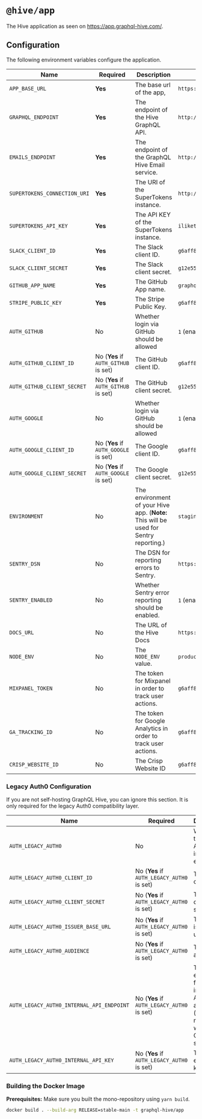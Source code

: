 # `@hive/app`

The Hive application as seen on https://app.graphql-hive.com/.

## Configuration

The following environment variables configure the application.

| Name                         | Required                             | Description                                                                           | Example Value                                        |
| ---------------------------- | ------------------------------------ | ------------------------------------------------------------------------------------- | ---------------------------------------------------- |
| `APP_BASE_URL`               | **Yes**                              | The base url of the app,                                                              | `https://app.graphql-hive.com`                       |
| `GRAPHQL_ENDPOINT`           | **Yes**                              | The endpoint of the Hive GraphQL API.                                                 | `http://127.0.0.1:4000/graphql`                      |
| `EMAILS_ENDPOINT`            | **Yes**                              | The endpoint of the GraphQL Hive Email service.                                       | `http://127.0.0.1:6260`                              |
| `SUPERTOKENS_CONNECTION_URI` | **Yes**                              | The URI of the SuperTokens instance.                                                  | `http://127.0.0.1:3567`                              |
| `SUPERTOKENS_API_KEY`        | **Yes**                              | The API KEY of the SuperTokens instance.                                              | `iliketurtlesandicannotlie`                          |
| `SLACK_CLIENT_ID`            | **Yes**                              | The Slack client ID.                                                                  | `g6aff8102efda5e1d12e`                               |
| `SLACK_CLIENT_SECRET`        | **Yes**                              | The Slack client secret.                                                              | `g12e552xx54xx2b127821dc4abc4491dxxxa6b187`          |
| `GITHUB_APP_NAME`            | **Yes**                              | The GitHub App name.                                                                  | `graphql-hive-self-hosted`                           |
| `STRIPE_PUBLIC_KEY`          | **Yes**                              | The Stripe Public Key.                                                                | `g6aff8102efda5e1d12e`                               |
| `AUTH_GITHUB`                | No                                   | Whether login via GitHub should be allowed                                            | `1` (enabled) or `0` (disabled)                      |
| `AUTH_GITHUB_CLIENT_ID`      | No (**Yes** if `AUTH_GITHUB` is set) | The GitHub client ID.                                                                 | `g6aff8102efda5e1d12e`                               |
| `AUTH_GITHUB_CLIENT_SECRET`  | No (**Yes** if `AUTH_GITHUB` is set) | The GitHub client secret.                                                             | `g12e552xx54xx2b127821dc4abc4491dxxxa6b187`          |
| `AUTH_GOOGLE`                | No                                   | Whether login via GitHub should be allowed                                            | `1` (enabled) or `0` (disabled)                      |
| `AUTH_GOOGLE_CLIENT_ID`      | No (**Yes** if `AUTH_GOOGLE` is set) | The Google client ID.                                                                 | `g6aff8102efda5e1d12e`                               |
| `AUTH_GOOGLE_CLIENT_SECRET`  | No (**Yes** if `AUTH_GOOGLE` is set) | The Google client secret.                                                             | `g12e552xx54xx2b127821dc4abc4491dxxxa6b187`          |
| `ENVIRONMENT`                | No                                   | The environment of your Hive app. (**Note:** This will be used for Sentry reporting.) | `staging`                                            |
| `SENTRY_DSN`                 | No                                   | The DSN for reporting errors to Sentry.                                               | `https://dooobars@o557896.ingest.sentry.io/12121212` |
| `SENTRY_ENABLED`             | No                                   | Whether Sentry error reporting should be enabled.                                     | `1` (enabled) or `0` (disabled)                      |
| `DOCS_URL`                   | No                                   | The URL of the Hive Docs                                                              | `https://docs.graphql-hive.com`                      |
| `NODE_ENV`                   | No                                   | The `NODE_ENV` value.                                                                 | `production`                                         |
| `MIXPANEL_TOKEN`             | No                                   | The token for Mixpanel in order to track user actions.                                | `g6aff8102efda5e1d12e`                               |
| `GA_TRACKING_ID`             | No                                   | The token for Google Analytics in order to track user actions.                        | `g6aff8102efda5e1d12e`                               |
| `CRISP_WEBSITE_ID`           | No                                   | The Crisp Website ID                                                                  | `g6aff8102efda5e1d12e`                               |

### Legacy Auth0 Configuration

If you are not self-hosting GraphQL Hive, you can ignore this section. It is only required for the legacy Auth0 compatibility layer.

| Name                                      | Required                                   | Description                                                                                               | Example Value                               |
| ----------------------------------------- | ------------------------------------------ | --------------------------------------------------------------------------------------------------------- | ------------------------------------------- |
| `AUTH_LEGACY_AUTH0`                       | No                                         | Whether the legacy Auth0 import is enabled.                                                               | `1` (enabled) or `0` (disabled)             |
| `AUTH_LEGACY_AUTH0_CLIENT_ID`             | No (**Yes** if `AUTH_LEGACY_AUTH0` is set) | The Auth0 client ID.                                                                                      | `rDSpExxD8sfqlpF1kbxxLkMNYI2Sxxx`           |
| `AUTH_LEGACY_AUTH0_CLIENT_SECRET`         | No (**Yes** if `AUTH_LEGACY_AUTH0` is set) | The Auth0 client secret.                                                                                  | `e43f156xx54en2b56117dc4abc4491dxxbb6b187`  |
| `AUTH_LEGACY_AUTH0_ISSUER_BASE_URL`       | No (**Yes** if `AUTH_LEGACY_AUTH0` is set) | The Auth0 issuer base url.                                                                                | `https://your-project.us.auth0.com`         |
| `AUTH_LEGACY_AUTH0_AUDIENCE`              | No (**Yes** if `AUTH_LEGACY_AUTH0` is set) | The Auth0 audience                                                                                        | `https://your-project.us.auth0.com/api/v2/` |
| `AUTH_LEGACY_AUTH0_INTERNAL_API_ENDPOINT` | No (**Yes** if `AUTH_LEGACY_AUTH0` is set) | The internal endpoint for importing Auth0 accounts. (**Note:** This route is within the GraphQL service.) | `http://127.0.0.1:4000/__legacy`            |
| `AUTH_LEGACY_AUTH0_INTERNAL_API_KEY`      | No (**Yes** if `AUTH_LEGACY_AUTH0` is set) | The internal endpoint key.                                                                                | `iliketurtles`                              |

### Building the Docker Image

**Prerequisites:** Make sure you built the mono-repository using `yarn build`.

```bash
docker build . --build-arg RELEASE=stable-main -t graphql-hive/app
```
